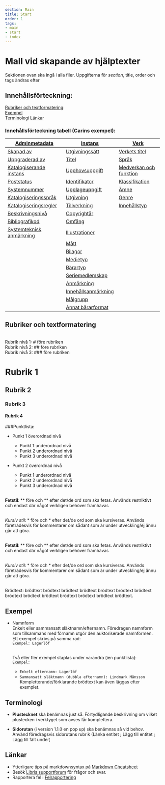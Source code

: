 ```yaml
---
section: Main
title: Start
order: 1
tags:
- main
- start
- index
---
```


# Mall vid skapande av hjälptexter
Sektionen ovan ska ingå i alla filer. Uppgifterna för *section*, title, order och tags ändras efter 

## Innehållsförteckning:

[Rubriker och textformatering](#rubriker-och-textformatering)  
[Exempel](#exempel)  
[Terminologi](#terminologi) 
[Länkar](#länkar)   


### Innehållsförteckning tabell (Carins exempel):

| [Adminmetadata](#adminmetadata) | [Instans](#instans) | [Verk](#verk) | 
| ------ | ----------- |  ----------- |
| [Skapad av](#skapad-av) | [Utgivningssätt](#utgivningssätt) | [Verkets titel](#verkets-titel) |
| [Uppgraderad av](#uppgraderad-av) | [Titel](#titel) | [Språk](#språk) |
| [Katalogiserande instans](#katalogiserande-instans) | [Upphovsuppgift](#upphovsuppgift) | [Medverkan och funktion](#medverkan-och-funktion) |
| [Poststatus](#poststatus) | [Identifikator](#identifikator) | [Klassifikation](#klassifikation) |
| [Systemnummer](#systemnummer) | [Upplageuppgift](#upplageuppgift) | [Ämne](#amne) |
| [Katalogiseringsspråk](#katalogiseringsspråk) | [Utgivning](#utgivning) | [Genre](#genre) |
| [Katalogiseringsregler](#katalogiseringsregler) | [Tillverkning](#tillverkning) | [Innehållstyp](#innehållstyp) |
| [Beskrivningsnivå](#beskrivningsnivå) | [Copyrightår](#copyrightår) | |
| [Bibliografikod](#bibliografikod) | [Omfång](#omfång) | |
| [Systemteknisk anmärkning](#systemteknisk-anmärkning) | [Illustrationer](#illustrationer) | |
| | [Mått](#mått) | |
| | [Bilagor](#bilagor) | |
| | [Medietyp](#medietyp) | |
| | [Bärartyp](#bärartyp) | |
|  | [Seriemedlemskap](#seriemedlemskap) | |
| | [Anmärkning](#anmärkning) | |
|  | [Innehållsanmärkning](#innehållsanmärkning) | |
| | [Målgrupp](#målgrupp) | |
| | [Annat bärarformat](#annat-bärarformat) | | 

## Rubriker och textformatering

<br/>Rubrik nivå 1: # före rubriken
<br/>Rubrik nivå 2: ## före rubriken
<br/>Rubrik nivå 3: ### före rubriken

# Rubrik 1
## Rubrik 2
### Rubrik 3
#### Rubrik 4

###Punktlista:
* Punkt 1 överordnad nivå
  * Punkt 1 underordnad nivå
  * Punkt 2 underordnad nivå
  * Punkt 3 underordnad nivå
  
* Punkt 2 överordnad nivå
  * Punkt 1 underordnad nivå
  * Punkt 2 underordnad nivå
  * Punkt 3 underordnad nivå

<br/>**Fetstil**: ** före och ** efter det/de ord som ska fetas. Används restriktivt och endast där något verkligen behöver framhävas

<br/>*Kursiv stil*: * före och * efter det/de ord som ska kursiveras. Används företrädesvis för kommentarer om sådant som är under utveckling/ej ännu går att göra.

<br/>**Fetstil**: ** före och ** efter det/de ord som ska fetas. Används restriktivt och endast där något verkligen behöver framhävas

<br/>*Kursiv stil*: * före och * efter det/de ord som ska kursiveras. Används företrädesvis för kommentarer om sådant som är under utveckling/ej ännu går att göra.

<br/>Brödtext: brödtext brödtext brödtext brödtext brödtext brödtext brödtext brödtext brödtext brödtext brödtext brödtext brödtext brödtext.

## Exempel

* Namnform
  <br/>Enkelt eller sammansatt släktnamn/efternamn. Föredragen namnform som tillsammans med förnamn utgör den auktoriserade namnformen.
  <br/>Ett exempel skrivs på samma rad:
  <br/>```Exempel: Lagerlöf```
  
  <br/>Två eller fler exempel staplas under varandra (ien punktlista):
  <br/>```Exempel:```
  * ```Enkelt efternamn: Lagerlöf```
  * ```Sammansatt släktnamn (dubbla efternamn): Lindmark Månsson```
  <br/>Kompletterande/förklarande brödtext kan även läggas efter exemplet.
  
## Terminologi

* **Plustecknet** ska benämnas just så. Förtydligande beskrivning om vilket plustecken i verktyget som avses får komplettera.

* **Sidorutan** (i version 1.1.0 en pop up) ska benämnas så vid behov. Använd föredragsvis sidorutans rubrik (Länka entitet ; Lägg till entitet ; Lägg till fält under)

## Länkar

* Ytterligare tips på markdownsyntax på [Markdown Cheatsheet](https://github.com/adam-p/markdown-here/wiki/Markdown-Cheatsheet)
* Besök [Libris supportforum](https://kundo.se/org/librisxl/) för frågor och svar. 
* Rapportera fel i [Felrapportering](https://goo.gl/forms/3mL7jTlEpbU3BQM13) 


